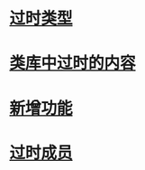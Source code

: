 # [过时类型](obsolete-types.md)
# [类库中过时的内容](whats-obsolete.md)
# [新增功能](index.md)
# [过时成员](obsolete-members.md)
